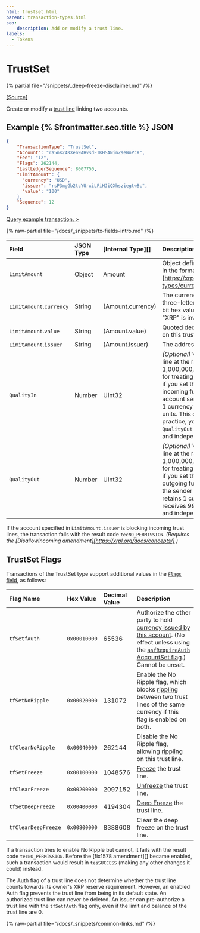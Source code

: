 ```yaml
---
html: trustset.html
parent: transaction-types.html
seo:
    description: Add or modify a trust line.
labels:
  - Tokens
---
```

# TrustSet
{% partial file="/snippets/_deep-freeze-disclaimer.md" /%}


[[Source]](https://github.com/XRPLF/rippled/blob/develop/src/xrpld/app/tx/detail/SetTrust.cpp "Source")

Create or modify a [trust line](https://xrpl.org/docs/concepts/tokens/fungible-tokens) linking two accounts.

## Example {% $frontmatter.seo.title %} JSON

```json
{
    "TransactionType": "TrustSet",
    "Account": "ra5nK24KXen9AHvsdFTKHSANinZseWnPcX",
    "Fee": "12",
    "Flags": 262144,
    "LastLedgerSequence": 8007750,
    "LimitAmount": {
      "currency": "USD",
      "issuer": "rsP3mgGb2tcYUrxiLFiHJiQXhsziegtwBc",
      "value": "100"
    },
    "Sequence": 12
}
```

[Query example transaction. >](https://xrpl.org/resources/dev-tools/websocket-api-tool?server=wss%3A%2F%2Fxrplcluster.com%2F&req=%7B%22id%22%3A%22example_TrustSet%22%2C%22command%22%3A%22tx%22%2C%22transaction%22%3A%228566673ECD0A9731C516906E5D2F47129C5C13713602140733831A56CEAE1A05%22%2C%22binary%22%3Afalse%7D)

{% raw-partial file="/docs/_snippets/tx-fields-intro.md" /%}
<!--{# fix md highlighting_ #}-->

| Field                    | JSON Type | [Internal Type][] | Description       |
|:-------------------------|:----------|:------------------|:------------------|
| `LimitAmount`            | Object    | Amount            | Object defining the trust line to create or modify, in the format of a [Currency Amount][https://xrpl.org/docs/references/protocol/data-types/currency-formats#xrp-amounts]. |
| `LimitAmount`.`currency` | String    | (Amount.currency) | The currency to this trust line applies to, as a three-letter [ISO 4217 Currency Code](https://www.xe.com/iso4217.php) or a 160-bit hex value according to [currency format](https://xrpl.org/docs/references/protocol/data-types/currency-formats). "XRP" is invalid. |
| `LimitAmount`.`value`    | String    | (Amount.value)    | Quoted decimal representation of the limit to set on this trust line. |
| `LimitAmount`.`issuer`   | String    | (Amount.issuer)   | The address of the account to extend trust to. |
| `QualityIn`              | Number    | UInt32            | _(Optional)_ Value incoming balances on this trust line at the ratio of this number per 1,000,000,000 units. A value of `0` is shorthand for treating balances at face value. For example, if you set the value to 10,000,000, 1% of incoming funds remain with the sender. If an account sends 100 currency, the sender retains 1 currency unit and the destination receives 99 units. This option is included for parity: in practice, you are much more likely to set a `QualityOut` value. Note that this fee is separate and independent from token transfer fees. |
| `QualityOut`             | Number    | UInt32            | _(Optional)_ Value outgoing balances on this trust line at the ratio of this number per 1,000,000,000 units. A value of `0` is shorthand for treating balances at face value.  For example, if you set the value to 10,000,000, 1% of outgoing funds would remain with the issuer.  If the sender sends 100 currency units, the issuer retains 1 currency unit and the destination receives 99 units. Note that this fee is separate and independent from token transfer fees. |

If the account specified in `LimitAmount.issuer` is blocking incoming trust lines, the transaction fails with the result code `tecNO_PERMISSION`. _(Requires the [DisallowIncoming amendment][https://xrpl.org/docs/concepts/] )_


## TrustSet Flags

Transactions of the TrustSet type support additional values in the [`Flags` field](https://xrpl.org/docs/references/protocol/transactions/common-fields#flags-field), as follows:

| Flag Name         | Hex Value    | Decimal Value | Description               |
|:------------------|:-------------|:--------------|:--------------------------|
| `tfSetfAuth`      | `0x00010000` | 65536         | Authorize the other party to hold [currency issued by this account](https://xrpl.org/docs/concepts/tokens/index.md). (No effect unless using the [`asfRequireAuth` AccountSet flag](https://xrpl.org/docs/references/protocol/transactions/types/accountset.md#accountset-flags).) Cannot be unset. |
| `tfSetNoRipple`   | `0x00020000` | 131072        | Enable the No Ripple flag, which blocks [rippling](https://xrpl.org/docs/concepts/tokens/fungible-tokens/rippling.md) between two trust lines of the same currency if this flag is enabled on both. |
| `tfClearNoRipple` | `0x00040000` | 262144        | Disable the No Ripple flag, allowing [rippling](https://xrpl.org/docs/concepts/tokens/fungible-tokens/rippling.md) on this trust line. |
| `tfSetFreeze`     | `0x00100000` | 1048576       | [Freeze](https://xrpl.org/docs/concepts/tokens/fungible-tokens/freezes.md) the trust line. |
| `tfClearFreeze`   | `0x00200000` | 2097152       | [Unfreeze](https://xrpl.org/docs/concepts/tokens/fungible-tokens/freezes.md) the trust line. |
| `tfSetDeepFreeze` | `0x00400000` | 4194304       | [Deep Freeze](../deep-freeze.md) the trust line. |
| `tfClearDeepFreeze` | `0x00800000` | 8388608     | Clear the deep freeze on the trust line. |

If a transaction tries to enable No Ripple but cannot, it fails with the result code `tecNO_PERMISSION`. Before the [fix1578 amendment][] became enabled, such a transaction would result in `tesSUCCESS` (making any other changes it could) instead.

The Auth flag of a trust line does not determine whether the trust line counts towards its owner's XRP reserve requirement. However, an enabled Auth flag prevents the trust line from being in its default state. An authorized trust line can never be deleted. An issuer can pre-authorize a trust line with the `tfSetfAuth` flag only, even if the limit and balance of the trust line are 0.

{% raw-partial file="/docs/_snippets/common-links.md" /%}
